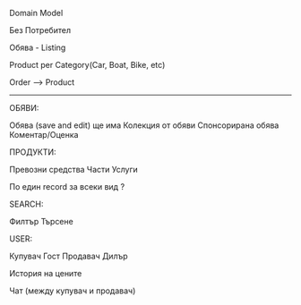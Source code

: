 Domain Model

Без Потребител 

Обява - Listing


Product per Category(Car, Boat, Bike, etc)

Order --> Product

---

ОБЯВИ:
    
Обява (save and edit) ще има
Колекция от обяви
Спонсорирана обява
Коментар/Оценка

ПРОДУКТИ:
    
Превозни средства
Части
Услуги

По един record за всеки вид ?

SEARCH:
    
Филтър
Търсене

USER:
    
Купувач
Гост
Продавач
Дилър

История на цените

Чат (между купувач и продавач)
